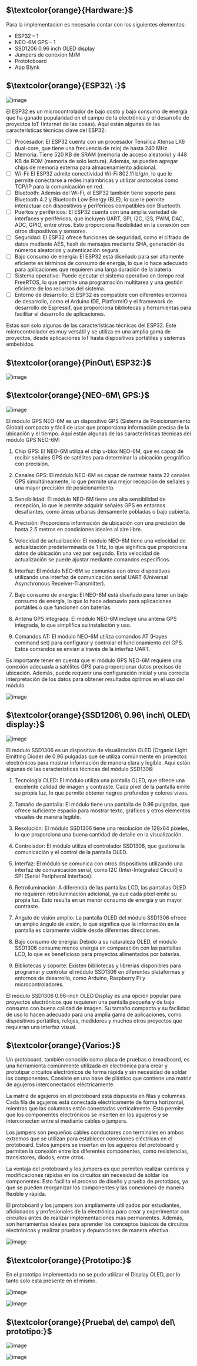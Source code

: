 ## $\textcolor{orange}{Hardware:}$

Para la implementacion es necesario contar con los siguientes elementos:

- ESP32 – 1
- NEO-6M GPS  – 1
- SSD1206 0.96 inch OLED display
- Jumpers de conexion M/M 
- Prototoboard
- App Blynk

## $\textcolor{orange}{ESP32\ :}$

![image](https://github.com/ISPC-TST-ARQUITECTURA-Y-CONECTIVIDAD/tareafinal-grupo-7/assets/46485082/1d508469-7037-4e32-be27-a9b08d579210)

El ESP32 es un microcontrolador de bajo costo y bajo consumo de energía que ha ganado popularidad en el campo de la electrónica y el desarrollo de proyectos IoT (Internet de las cosas). Aquí están algunas de las características técnicas clave del ESP32:

- [ ] Procesador:
      El ESP32 cuenta con un procesador Tensilica Xtensa LX6 dual-core, que tiene una frecuencia de reloj de hasta 240 MHz.
- [ ] Memoria:
       Tiene 520 KB de SRAM (memoria de acceso aleatorio) y 448 KB de ROM (memoria de solo lectura). Además, se pueden agregar chips de memoria externa para almacenamiento adicional.
- [ ] Wi-Fi:
      El ESP32 admite conectividad Wi-Fi 802.11 b/g/n, lo que le permite conectarse a redes inalámbricas y utilizar protocolos como TCP/IP para la comunicación en red.
- [ ] Bluetooth:
      Además del Wi-Fi, el ESP32 también tiene soporte para Bluetooth 4.2 y Bluetooth Low Energy (BLE), lo que le permite interactuar con dispositivos y periféricos compatibles con Bluetooth.
- [ ] Puertos y periféricos:
      El ESP32 cuenta con una amplia variedad de interfaces y periféricos, que incluyen UART, SPI, I2C, I2S, PWM, DAC, ADC, GPIO, entre otros. Esto proporciona flexibilidad en la conexión con otros dispositivos y sensores.
- [ ] Seguridad:
      El ESP32 ofrece funciones de seguridad, como el cifrado de datos mediante AES, hash de mensajes mediante SHA, generación de números aleatorios y autenticación segura.
- [ ] Bajo consumo de energía:
      El ESP32 está diseñado para ser altamente eficiente en términos de consumo de energía, lo que lo hace adecuado para aplicaciones que requieren una larga duración de la batería.
- [ ] Sistema operativo:
      Puede ejecutar el sistema operativo en tiempo real FreeRTOS, lo que permite una programación multitarea y una gestión eficiente de los recursos del sistema.
- [ ] Entorno de desarrollo:
      El ESP32 es compatible con diferentes entornos de desarrollo, como el Arduino IDE, PlatformIO y el framework de desarrollo de Espressif, que proporciona bibliotecas y herramientas para facilitar el desarrollo de aplicaciones.

Estas son solo algunas de las características técnicas del ESP32. Este microcontrolador es muy versátil y se utiliza en una amplia gama de proyectos, desde aplicaciones IoT hasta dispositivos portátiles y sistemas embebidos.



## $\textcolor{orange}{PinOut\ ESP32:}$

![image](https://github.com/ISPC-TST-ARQUITECTURA-Y-CONECTIVIDAD/tareafinal-grupo-7/assets/46485082/493b507b-d568-4ca0-bac7-ba7af67bad54)


## $\textcolor{orange}{NEO-6M\ GPS:}$

![image](https://github.com/ISPC-TST-ARQUITECTURA-Y-CONECTIVIDAD/tareafinal-grupo-7/assets/46485082/b9ec99f9-bdda-4cc6-bcb6-82e269ac4372)

El módulo GPS NEO-6M es un dispositivo GPS (Sistema de Posicionamiento Global) compacto y fácil de usar que proporciona información precisa de la ubicación y el tiempo. Aquí están algunas de las características técnicas del módulo GPS NEO-6M:

1. Chip GPS: El NEO-6M utiliza el chip u-blox NEO-6M, que es capaz de recibir señales GPS de satélites para determinar la ubicación geográfica con precisión.

2. Canales GPS: El módulo NEO-6M es capaz de rastrear hasta 22 canales GPS simultáneamente, lo que permite una mejor recepción de señales y una mayor precisión de posicionamiento.

3. Sensibilidad: El módulo NEO-6M tiene una alta sensibilidad de recepción, lo que le permite adquirir señales GPS en entornos desafiantes, como áreas urbanas densamente pobladas o bajo cubierta.

4. Precisión: Proporciona información de ubicación con una precisión de hasta 2.5 metros en condiciones ideales al aire libre.

5. Velocidad de actualización: El módulo NEO-6M tiene una velocidad de actualización predeterminada de 1 Hz, lo que significa que proporciona datos de ubicación una vez por segundo. Esta velocidad de actualización se puede ajustar mediante comandos específicos.

6. Interfaz: El módulo NEO-6M se comunica con otros dispositivos utilizando una interfaz de comunicación serial UART (Universal Asynchronous Receiver-Transmitter).

7. Bajo consumo de energía: El NEO-6M está diseñado para tener un bajo consumo de energía, lo que lo hace adecuado para aplicaciones portátiles o que funcionen con baterías.

8. Antena GPS integrada: El módulo NEO-6M incluye una antena GPS integrada, lo que simplifica su instalación y uso.

9. Comandos AT: El módulo NEO-6M utiliza comandos AT (Hayes command set) para configurar y controlar el funcionamiento del GPS. Estos comandos se envían a través de la interfaz UART.

Es importante tener en cuenta que el módulo GPS NEO-6M requiere una conexión adecuada a satélites GPS para proporcionar datos precisos de ubicación. Además, puede requerir una configuración inicial y una correcta interpretación de los datos para obtener resultados óptimos en el uso del módulo.

![image](https://github.com/ISPC-TST-ARQUITECTURA-Y-CONECTIVIDAD/tareafinal-grupo-7/assets/46485082/df5e523f-6b7a-4a7d-82cc-0ba05e31c5f1)



## $\textcolor{orange}{SSD1206\ 0.96\ inch\ OLED\ display:}$


![image](https://github.com/ISPC-TST-ARQUITECTURA-Y-CONECTIVIDAD/tareafinal-grupo-7/assets/46485082/60ce3887-5f1e-4f44-be47-6e880ff925d4)

El módulo SSD1306 es un dispositivo de visualización OLED (Organic Light Emitting Diode) de 0.96 pulgadas que se utiliza comúnmente en proyectos electrónicos para mostrar información de manera clara y legible. Aquí están algunas de las características técnicas del módulo SSD1306:

1. Tecnología OLED: El módulo utiliza una pantalla OLED, que ofrece una excelente calidad de imagen y contraste. Cada píxel de la pantalla emite su propia luz, lo que permite obtener negros profundos y colores vivos.

2. Tamaño de pantalla: El módulo tiene una pantalla de 0.96 pulgadas, que ofrece suficiente espacio para mostrar texto, gráficos y otros elementos visuales de manera legible.

3. Resolución: El módulo SSD1306 tiene una resolución de 128x64 píxeles, lo que proporciona una buena cantidad de detalle en la visualización.

4. Controlador: El módulo utiliza el controlador SSD1306, que gestiona la comunicación y el control de la pantalla OLED.

5. Interfaz: El módulo se comunica con otros dispositivos utilizando una interfaz de comunicación serial, como I2C (Inter-Integrated Circuit) o SPI (Serial Peripheral Interface).

6. Retroiluminación: A diferencia de las pantallas LCD, las pantallas OLED no requieren retroiluminación adicional, ya que cada píxel emite su propia luz. Esto resulta en un menor consumo de energía y un mayor contraste.

7. Ángulo de visión amplio: La pantalla OLED del módulo SSD1306 ofrece un amplio ángulo de visión, lo que significa que la información en la pantalla es claramente visible desde diferentes direcciones.

8. Bajo consumo de energía: Debido a su naturaleza OLED, el módulo SSD1306 consume menos energía en comparación con las pantallas LCD, lo que es beneficioso para proyectos alimentados por baterías.

9. Bibliotecas y soporte: Existen bibliotecas y librerías disponibles para programar y controlar el módulo SSD1306 en diferentes plataformas y entornos de desarrollo, como Arduino, Raspberry Pi y microcontroladores.

El módulo SSD1306 0.96-inch OLED Display es una opción popular para proyectos electrónicos que requieren una pantalla pequeña y de bajo consumo con buena calidad de imagen. Su tamaño compacto y su facilidad de uso lo hacen adecuado para una amplia gama de aplicaciones, como dispositivos portátiles, relojes, medidores y muchos otros proyectos que requieran una interfaz visual.


## $\textcolor{orange}{Varios:}$


Un protoboard, también conocido como placa de pruebas o breadboard, es una herramienta comúnmente utilizada en electrónica para crear y prototipar circuitos electrónicos de forma rápida y sin necesidad de soldar los componentes. Consiste en una base de plástico que contiene una matriz de agujeros interconectados eléctricamente.

La matriz de agujeros en el protoboard está dispuesta en filas y columnas. Cada fila de agujeros está conectada eléctricamente de forma horizontal, mientras que las columnas están conectadas verticalmente. Esto permite que los componentes electrónicos se inserten en los agujeros y se interconecten entre sí mediante cables o jumpers.

Los jumpers son pequeños cables conductores con terminales en ambos extremos que se utilizan para establecer conexiones eléctricas en el protoboard. Estos jumpers se insertan en los agujeros del protoboard y permiten la conexión entre los diferentes componentes, como resistencias, transistores, diodos, entre otros.

La ventaja del protoboard y los jumpers es que permiten realizar cambios y modificaciones rápidas en los circuitos sin necesidad de soldar los componentes. Esto facilita el proceso de diseño y prueba de prototipos, ya que se pueden reorganizar los componentes y las conexiones de manera flexible y rápida.

El protoboard y los jumpers son ampliamente utilizados por estudiantes, aficionados y profesionales de la electrónica para crear y experimentar con circuitos antes de realizar implementaciones más permanentes. Además, son herramientas ideales para aprender los conceptos básicos de circuitos electrónicos y realizar pruebas y depuraciones de manera efectiva.

![image](https://github.com/ISPC-TST-ARQUITECTURA-Y-CONECTIVIDAD/tarea7-grupo-7/assets/46485082/0955a03a-db81-4c7f-8938-6a222c2aed72)

## $\textcolor{orange}{Prototipo:}$

En el prototipo implementado no se pudo utilizar el Display OLED, por lo tanto solo esta presente en el mismo.


![image](https://github.com/ISPC-TST-ARQUITECTURA-Y-CONECTIVIDAD/tareafinal-grupo-7/assets/46485082/1065670b-52b3-4000-9e6f-53f7da4d37fa)


![image](https://github.com/ISPC-TST-ARQUITECTURA-Y-CONECTIVIDAD/tareafinal-grupo-7/assets/46485082/00293bee-d040-469d-9eee-72791533cc07)


## $\textcolor{orange}{Prueba\ de\ campo\ del\ prototipo:}$


![image](https://github.com/ISPC-TST-ARQUITECTURA-Y-CONECTIVIDAD/tareafinal-grupo-7/assets/46485082/29728671-f42f-4f39-b479-a6d103da981f)

![image](https://github.com/ISPC-TST-ARQUITECTURA-Y-CONECTIVIDAD/tareafinal-grupo-7/assets/46485082/3d3567b9-ddda-4748-9577-a1750178e3ea)







